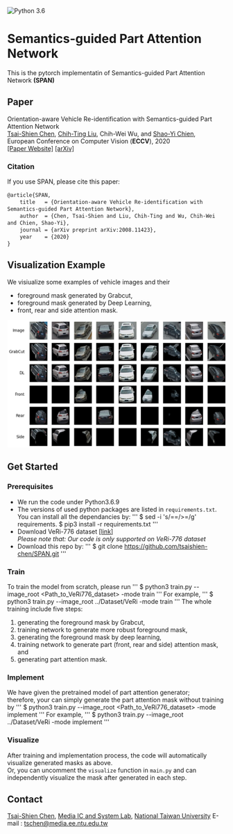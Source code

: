 ![Python 3.6](https://img.shields.io/badge/python-3.6-green.svg)
# Semantics-guided Part Attention Network
This is the pytorch implementatin of Semantics-guided Part Attention Network **(SPAN)**

## Paper
Orientation-aware Vehicle Re-identification with Semantics-guided Part Attention Network <br/>
[Tsai-Shien Chen](https://tsaishien-chen.github.io/), [Chih-Ting Liu](https://jackie840129.github.io/), Chih-Wei Wu, and [Shao-Yi Chien](http://www.ee.ntu.edu.tw/profile?id=101), <br/>
European Conference on Computer Vision (**ECCV**), 2020 <br/>
[[Paper Website]](http://media.ee.ntu.edu.tw/research/SPAN/) [[arXiv]](https://arxiv.org/abs/2008.11423)

### Citation
If you use SPAN, please cite this paper:
```
@article{SPAN,
  	title   = {Orientation-aware Vehicle Re-identification with Semantics-guided Part Attention Network},
  	author  = {Chen, Tsai-Shien and Liu, Chih-Ting and Wu, Chih-Wei and Chien, Shao-Yi},
  	journal = {arXiv preprint arXiv:2008.11423},
  	year    = {2020}
}
```

## Visualization Example
We visiualize some examples of vehicle images and their
- foreground mask generated by Grabcut,
- foreground mask generated by Deep Learning,
- front, rear and side attention mask.
<p align="center"><img src='figures/example.png'></p>

## Get Started
### Prerequisites
- We run the code under Python3.6.9
- The versions of used python packages are listed in `requirements.txt`. You can install all the dependancies by:
'''
$ sed -i 's/==/>=/g' requirements.
$ pip3 install -r requirements.txt
'''
- Download VeRi-776 dataset [[link]](https://github.com/JDAI-CV/VeRidataset) </br>
*Please note that: Our code is only supported on VeRi-776 dataset*
- Download this repo by:
'''
$ git clone https://github.com/tsaishien-chen/SPAN.git
'''
### Train
To train the model from scratch, please run
'''
$ python3 train.py --image_root <Path_to_VeRi776_dataset> -mode train
'''
For example,
'''
$ python3 train.py --image_root ../Dataset/VeRi -mode train
'''
The whole training include five steps:
1. generating the foreground mask by Grabcut,
2. training network to generate more robust foreground mask,
3. generating the foreground mask by deep learning,
4. training network to generate part (front, rear and side) attention mask, and
5. generating part attention mask.

### Implement
We have given the pretrained model of part attention generator; </br>
therefore, your can simply generate the part attention mask without training by
'''
$ python3 train.py --image_root <Path_to_VeRi776_dataset> -mode implement
'''
For example,
'''
$ python3 train.py --image_root ../Dataset/VeRi -mode implement
'''

### Visualize
After training and implementation process, the code will automatically visualize generated masks as above. </br>
Or, you can uncomment the `visualize` function in `main.py` and can independently visualize the mask after generated in each step.

## Contact
[Tsai-Shien Chen](https://tsaishien-chen.github.io/), [Media IC and System Lab](http://media.ee.ntu.edu.tw/), [National Taiwan University](https://www.ntu.edu.tw/english/index.html)
E-mail : tschen@media.ee.ntu.edu.tw
